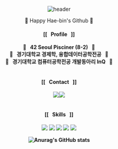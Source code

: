<div align="center">
  
![header](https://capsule-render.vercel.app/api?type=slice&height=200&text=Hello%20World!&fontSize=20&rotate-30&desc=Happy%20Haebin's%20Github&descAlignY=65)
  
  🤞</b> Happy Hae-bin's Github 🤞 </h1>

<h4> [[&nbsp;&nbsp;&nbsp;Profile&nbsp;&nbsp;&nbsp;]] </h4>

<p>
  <b>🚀&nbsp;&nbsp;&nbsp;42 Seoul Pisciner (8-2)&nbsp;&nbsp;&nbsp;🚀<br/>
  <b>🚀&nbsp;&nbsp;&nbsp;경기대학교</b> 경제학, 융합데이터공학전공&nbsp;&nbsp;&nbsp;🚀<br/>
    <b>🚀&nbsp;&nbsp;&nbsp;경기대학교</b> 컴퓨터공학전공 개발동아리 InQ&nbsp;&nbsp;&nbsp;🚀<br/><br/></p>
    
<h4> [[&nbsp;&nbsp;&nbsp;Contact&nbsp;&nbsp;&nbsp;]] </h4>
<p>
<A HREF = "http://github.com/h-beeen/"><img src="https://img.shields.io/badge/GitHub-181717?/style=flat-square&logo=GitHub&logoColor=white"></A><A HREF = "http://instagram.com/h.beeen"><img src="https://img.shields.io/badge/Instagram-E4405F?/style=flat-square&logo=Instagram&logoColor=white"></A><br/><br/></p>
    

<h4> [[&nbsp;&nbsp;&nbsp;Skills&nbsp;&nbsp;&nbsp;]] </h4>

<p>
<img src="https://img.shields.io/badge/C++-000060?/style=flat-square&logo=C%2B%2B&logoColor=white"/> <img src="https://img.shields.io/badge/Java-F80000?/style=flat-square&logo=Oracle&logoColor=white"/> <img src="https://img.shields.io/badge/Python-3776AB?/style=flat-square&logo=Python&logoColor=white"/>
<img src="https://img.shields.io/badge/Spring-6DB33F?style=flat-square&logo=Spring&logoColor=white"/> <img src="https://img.shields.io/badge/Spring_Boot-6DB33F?style=flat-square&logo=SpringBoot&logoColor=white"/> </p>
    

    
![Anurag's GitHub stats](https://github-readme-stats.vercel.app/api?username=h-beeen&show_icons=true&theme=radical)
</div>
